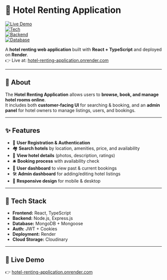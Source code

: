 # 🏨 Hotel Renting Application  

[![Live Demo](https://img.shields.io/badge/Visit-Live%20App-blue?style=for-the-badge&logo=vercel)](https://hotel-renting-application.onrender.com)  
[![Tech](https://img.shields.io/badge/Frontend-React%20%2B%20TypeScript-61DAFB?style=for-the-badge&logo=react&logoColor=white)]()  
[![Backend](https://img.shields.io/badge/Backend-Node.js%20%2B%20Express-339933?style=for-the-badge&logo=node.js&logoColor=white)]()  
[![Database](https://img.shields.io/badge/Database-MongoDB-47A248?style=for-the-badge&logo=mongodb&logoColor=white)]()  

A **hotel renting web application** built with **React + TypeScript** and deployed on **Render**.  
👉 Live at: [hotel-renting-application.onrender.com](https://hotel-renting-application.onrender.com)  

---

## 📖 About  

The **Hotel Renting Application** allows users to **browse, book, and manage hotel rooms online**.  
It includes both **customer-facing UI** for searching & booking, and an **admin panel** for hotel owners to manage listings, users, and bookings.  

---

## ✨ Features  

- 🔐 **User Registration & Authentication**  
- 🏘️ **Search hotels** by location, amenities, price, and availability  
- 📸 **View hotel details** (photos, description, ratings)  
- 🛎️ **Booking process** with availability check  
- 👤 **User dashboard** to view past & current bookings  
- 🛠️ **Admin dashboard** for adding/editing hotel listings  
- 📱 **Responsive design** for mobile & desktop  

---

## 🚀 Tech Stack  

- **Frontend:** React, TypeScript  
- **Backend:** Node.js, Express.js  
- **Database:** MongoDB + Mongoose  
- **Auth:** JWT + Cookies  
- **Deployment:** Render  
- **Cloud Storage:** Cloudinary  

---

## 🔗 Live Demo  

👉 [hotel-renting-application.onrender.com](https://hotel-renting-application.onrender.com)  


